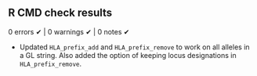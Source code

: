 ## R CMD check results

0 errors ✔ | 0 warnings ✔ | 0 notes ✔

* Updated `HLA_prefix_add` and `HLA_prefix_remove` to work on all alleles in a GL string. Also added the option of keeping locus designations in `HLA_prefix_remove`.
